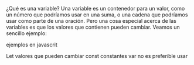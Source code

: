 ¿Qué es una variable?
Una variable es un contenedor para un valor, como un número que podríamos usar en una suma, o una cadena que podríamos usar como parte de una oración. Pero una cosa especial acerca de las variables es que los valores que contienen pueden cambiar. Veamos un sencillo ejemplo:


ejemplos en javascrit


Let valores que pueden cambiar
const constantes
var no es preferible usar
